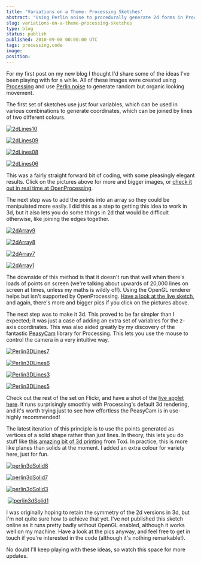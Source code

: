 ```yaml
---
title: 'Variations on a Theme: Processing Sketches'
abstract: "Using Perlin noise to procedurally generate 2d forms in Processing"
slug: variations-on-a-theme-processing-sketches
type: blog
status: publish
published: 2010-09-08 00:00:00 UTC
tags: processing,code
image: 
position: 
---
```


For my first post on my new blog I thought I'd share some of the ideas
I've been playing with for a while. All of these images were created
using [Processing][1] and use [Perlin noise][2] to generate random but organic looking movement.

The first set of sketches use just four variables, which can be used in
various combinations to generate coordinates, which can be joined by
lines of two different colours.

[![2dLines10](/images/2dlines10_4969408008_o.jpg)][3]

[![2dLines09](/images/2dlines09_4968798687_o.jpg)][4]

[![2dLines08](/images/2dlines08_4968798481_o.jpg)][5]

[![2dLines06](/images/2dlines06_4968797703_o.jpg)][6]

This was a fairly straight forward bit of coding, with some pleasingly
elegant results. Click on the pictures above for more and bigger images,
or [check it out in real time at OpenProcessing][7].

The next step was to add the points into an array so they could be
manipulated more easily. I did this as a step to getting this idea to
work in 3d, but it also lets you do some things in 2d that would be
difficult otherwise, like joining the edges together.

[![2dArray9](/images/2darray9_4969410344_o.jpg)][8]

[![2dArray8](/images/2darray8_4969410142_o.jpg)][9]

[![2dArray7](/images/2darray7_4968800949_o.jpg)][10]

[![2dArray1](/images/2darray1_4969408374_o.jpg)][11]

The downside of this method is that it doesn't run that well when
there's loads of points on screen (we're talking about upwards of
20,000 lines on screen at times, unless my maths is wildly off). Using
the OpenGL renderer helps but isn't supported by OpenProcessing. [Have
a look at the live sketch][12], and again, there's
more and bigger pics if you click on the pictures above.

The next step was to make it 3d. This proved to be far simpler than I
expected; it was just a case of adding an extra set of variables for the
z-axis coordinates. This was also aided greatly by my discovery of the
fantastic [PeasyCam][13] library for Processing. This
lets you use the mouse to control the camera in a very intuitive way.

[![Perlin3DLines7](/images/perlin3dlines7_4968803321_o.jpg)][14]

[![Perlin3DLines6](/images/perlin3dlines6_4969412002_o.jpg)][15]

[![Perlin3DLines3](/images/perlin3dlines3_4968802139_o.jpg)][16]

[![Perlin3DLines5](/images/perlin3dlines5_4969411632_o.jpg)][17]

Check out the rest of the set on Flickr, and have a shot of the [live
applet here][18]. It runs surprisingly smoothly with
Processing's default 3d rendering, and it's worth trying just to see
how effortless the PeasyCam is in use- highly recommended!

The latest iteration of this principle is to use the points generated as
vertices of a solid shape rather than just lines. In theory, this lets
you do stuff like [this amazing bit of 3d printing][19] from Toxi. In practice, this is more like planes than
solids at the moment. I added an extra colour for variety here, just for
fun.

[![perlin3dSolid8](/images/perlin3dsolid8_4968804957_o.jpg)][20]

[![perlin3dSolid7](/images/perlin3dsolid7_4968804627_o.jpg)][21]

[![perlin3dSolid3](/images/perlin3dsolid3_4969412826_o.jpg)][22]

<span class="ql-cursor">﻿</span>
[![perlin3dSolid1](/images/perlin3dsolid1_4968803515_o.jpg)][23]

I was originally hoping to retain the symmetry of the 2d versions in 3d,
but I'm not quite sure how to achieve that yet. I've not published
this sketch online as it runs pretty badly without OpenGL enabled,
although it works well on my machine. Have a look at the pics anyway,
and feel free to get in touch if you're interested in the code
(although it's nothing remarkable!).

No doubt I'll keep playing with these ideas, so watch this space for
more updates.



[1]: http://processing.org/
[2]: http://en.wikipedia.org/wiki/Perlin_noise/
[3]: https://www.flickr.com/photos/53111802@N05/4969408008/
[4]: http://www.flickr.com/photos/53111802@N05/4968798687/
[5]: https://www.flickr.com/photos/53111802@N05/4968798481/
[6]: http://www.flickr.com/photos/53111802@N05/4968797703/
[7]: http://www.openprocessing.org/visuals/?visualID=11737
[8]: http://www.flickr.com/photos/53111802@N05/4969410344/
[9]: http://www.flickr.com/photos/53111802@N05/4969410142/
[10]: http://www.flickr.com/photos/53111802@N05/4968800949/
[11]: http://www.flickr.com/photos/53111802@N05/4969408374/
[12]: http://www.openprocessing.org/visuals/?visualID=11736
[13]: http://mrfeinberg.com/peasycam/
[14]: http://www.flickr.com/photos/53111802@N05/4968803321/
[15]: http://www.flickr.com/photos/53111802@N05/4969412002/
[16]: http://www.flickr.com/photos/53111802@N05/4968802139/
[17]: http://www.flickr.com/photos/53111802@N05/4969411632/
[18]: http://www.openprocessing.org/visuals/?visualID=11738
[19]: http://www.flickr.com/photos/toxi/sets/72157624686695647/
[20]: http://www.flickr.com/photos/53111802@N05/4968804957/
[21]: http://www.flickr.com/photos/53111802@N05/4968804627/
[22]: http://www.flickr.com/photos/53111802@N05/4969412826/
[23]: http://www.flickr.com/photos/53111802@N05/4968803515/
